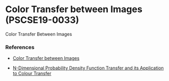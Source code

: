 # Color Transfer between Images (PSCSE19-0033)
Color Transfer Between Images 


### References
- [Color Transfer between Images](https://www.cs.tau.ac.il/~turkel/imagepapers/ColorTransfer.pdf)

- [N-Dimensional Probability Density Function Transfer and its Application to Colour Transfer](http://citeseerx.ist.psu.edu/viewdoc/download?doi=10.1.1.524.6154&rep=rep1&type=pdf)